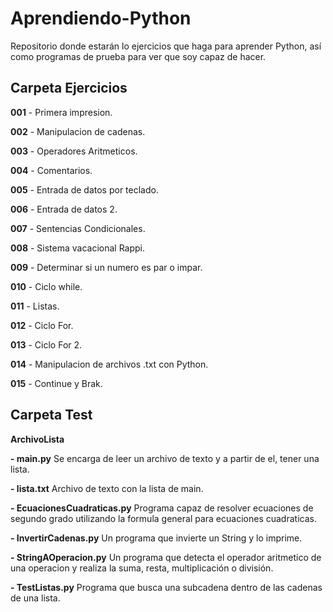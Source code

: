# Aprendiendo-Python
Repositorio donde estarán lo ejercicios que haga para aprender Python, así como programas de prueba para ver que soy capaz de hacer.

## Carpeta Ejercicios

**001** - Primera impresion.

**002** - Manipulacion de cadenas.

**003** - Operadores Aritmeticos.

**004** - Comentarios.

**005** - Entrada de datos por teclado.

**006** - Entrada de datos 2.

**007** - Sentencias Condicionales.

**008** - Sistema vacacional Rappi.

**009** - Determinar si un numero es par o impar.

**010** - Ciclo while.

**011** - Listas.

**012** - Ciclo For.

**013** - Ciclo For 2.

**014** - Manipulacion de archivos .txt con Python.

**015** - Continue y Brak.

## Carpeta Test

**ArchivoLista**

 **- main.py**
    Se encarga de leer un archivo de texto y a partir de el, tener una lista.

 **- lista.txt**
    Archivo de texto con la lista de main.

**- EcuacionesCuadraticas.py**
Programa capaz de resolver ecuaciones de segundo grado utilizando la formula general para ecuaciones cuadraticas.

**- InvertirCadenas.py**
Un programa que invierte un String y lo imprime.

**- StringAOperacion.py**
Un programa que detecta el operador aritmetico de una operacion y realiza la suma, resta, multiplicación o división.

**- TestListas.py**
Programa que busca una subcadena dentro de las cadenas de una lista.
